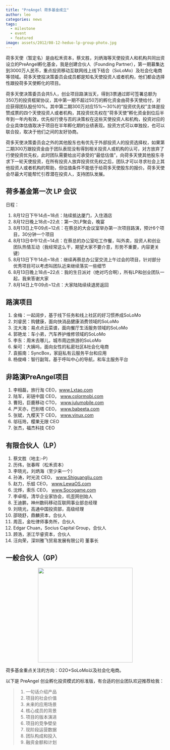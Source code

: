 ```yaml
---
title: "PreAngel 荷多基金成立"
author: leo
categories: news
tags:
  - milestone
  - event
  - featured
image: assets/2012/08-12-heduo-lp-group-photo.jpg
---
```


荷多天使（暂定名）是由松禾资本，蔡文胜，刘炳海等天使投资人和机构共同出资设立的PreAngel孵化基金，我是创建合伙人（Founding Partner），第一期募集达到3000万人民币，重点投资移动互联网线上线下结合（SoLoMo）及社会化电商等领域。荷多天使投决策委员会成员都是知名天使投资人或者机构，他们都会选择性跟投荷多天使孵化的项目。

荷多天使决策委员会共5人，创业项目路演当天，得到3票通过即可签署总额为350万的投资框架协议，其中第一期不超过50万的孵化资金由荷多天使给付，对应获得团队股份10%。其中第二期300万对应15%～30%的“投资优先权”主体是投赞成票的四个天使投资人或者机构，其投资优先权在“荷多天使”孵化资金到位后半年到一年内有效，优先权行使与否的决策权在这些天使投资人和机构，投资对应的企业具体估值取决于项目在半年孵化期的业绩表现。投资方式可以单独投，也可以联合投，取决于他们之间的友好协商。

荷多天使决策委员会之外的其他股东也有优先于外部投资人的投资选择权，如果第二期300万跟投资金由于团队表现没有得到相关投资人或机构的认可，对方放弃了行使投资优先权，此时团队需要给出可承受的“最低估值”，向荷多天使其他股东寻求下一轮天使投资，在所有投资人放弃投资优先权之后，团队才可以寻求社会上其他投资人或者机构的帮助，但估值条件不能低于给荷多天使股东的报价。荷多天使会尽最大可能帮忙引荐潜在投资人，支持团队发展。

## 荷多基金第一次 LP 会议

日程：

1. 8月12日下午14点~18点：陆续抵达厦门，入住酒店
1. 8月12日晚上18点~22点：第一次LP聚会，晚宴
1. 8月13日上午09点~12点：在蔡总的大会议室举办第一次项目路演，预计6个项目，30分钟一个项目
1. 8月13日中午12点~14点：在蔡总的办公室吃工作餐，叫外卖，投资人和创业团队热情互动（我经常这么干，期望大家不要介意，形势不重要，内容更关键）
1. 8月13日下午14点~18点：继续再蔡总办公室交流上午过会的项目，针对部分优秀项目可以考虑叫团队近来继续落实一些细节
1. 8月13日晚上18点~22点：我的生日派对（绝对巧合啊），所有LP和创业团队一起，我来答谢大家
1. 8月14日上午09点~12点：大家陆陆续续退房返回

## 路演项目

1. 金梅：一起阔步，基于线下任务和线上社区的好习惯养成SoLoMo
1. 刘睿民：购健康，面向快消品健康消费领域的SoLoMo
1. 沈大海：易点点云菜谱，面向餐厅生活服务领域的SoLoMo
1. 郭艳龙：车小弟，汽车养护维修领域的SoLoMo
1. 李东：周末去哪儿，城市周边旅游的SoLoMo
1. 柴可：大姨吗，面向女性的私密社区&社会化电商
1. 袁振南：SyncBox，家庭私有云服务平台和应用
1. 杨俊峰：智行副驾，基于呼叫中心的导航，和车主服务平台

## 非路演PreAngel项目

1. 李相磊，旅行淘 CEO，www.Lxtao.com 
1. 陆军，彩链中国 CEO， www.colormobi.com 
1. 曹阳，巨鹿移动 CTO， www.julumobile.com 
1. 严天亦，巴别塔 CEO， www.babeeta.com 
1. 张斌，九樱天下 CEO， www.vinux.com 
1. 邬珏玲，樱果无限 CEO
1. 张杰，福杰科技 CEO

## 有限合伙人（LP）

1. 蔡文胜（地主:-P）
1. 历伟，张春晖（松禾资本）
1. 李晓光，刘炳海（至少来一个）
1. 孙涛，时光流 CEO， www.Shiguangliu.com 
1. 赵力，乐蛙 CEO， www.LewaOS.com 
1. 沈烨，索乐 CEO， www.Socogame.com 
1. 李卓桓，清华企业家协会，叽歪网创始人
1. 王迪鹏，神州数码移动互联网事业部总经理
1. 刘晓光，高通中国投资部，高级经理
1. 邵晓舒，鼎麟资本，合伙人
1. 周蕊，金杜律师事务所，合伙人
1. Edgar Chuan，Socius Capital Group，合伙人
1. 顾浩，浙江华睿资本，合伙人
1. 汪向荣，深圳雅飞贸易发展有限公司 董事长

## 一般合伙人（GP）

<!-- markdownlint-disable MD033 -->
<p align="center">
  <img src="{{ 'assets/2012/08-13-leo-huan.jpg' | relative_url }}" width="300px">
</p>

荷多基金重点关注的方向：O2O+SoLoMo以及社会化电商。

以下是 PreAngel 创业孵化投资模式的标准版，有合适的创业团队欢迎推荐给我：

> 1. 一句话介绍产品
> 1. 项目的社会价值
> 1. 未来的应用场景
> 1. 核心成员的背景
> 1. 项目的版本演进
> 1. 项目的竞争壁垒
> 1. 现阶段运营数据
> 1. 团队构成和投入
> 1. 融资金额和计划
